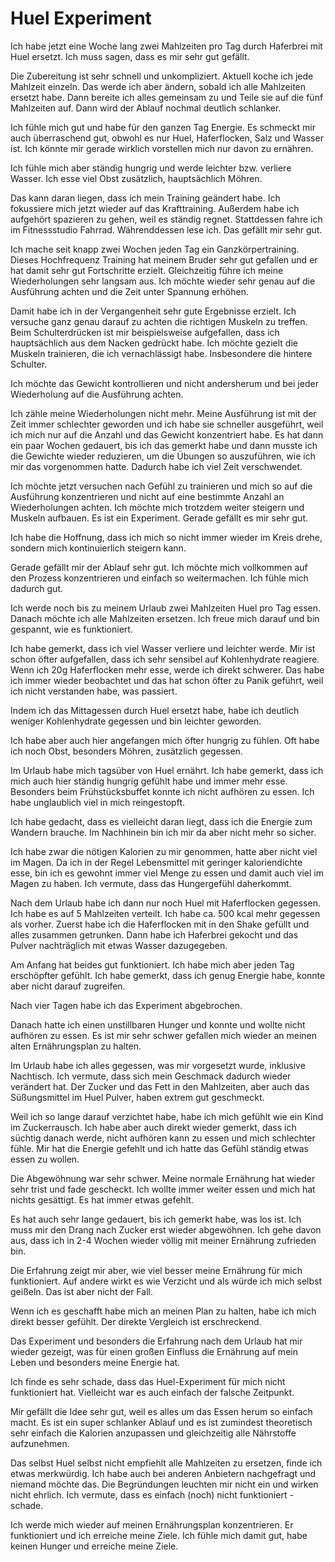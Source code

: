 # Huel Experiment

Ich habe jetzt eine Woche lang zwei Mahlzeiten pro Tag durch Haferbrei mit Huel ersetzt. Ich muss sagen, dass es mir sehr gut gefällt. 

Die Zubereitung ist sehr schnell und unkompliziert. Aktuell koche ich jede Mahlzeit einzeln. Das werde ich aber ändern, sobald ich alle Mahlzeiten ersetzt habe. Dann bereite ich alles gemeinsam zu und Teile sie auf die fünf Mahlzeiten auf. Dann wird der Ablauf nochmal deutlich schlanker.

Ich fühle mich gut und habe für den ganzen Tag Energie. Es schmeckt mir auch überraschend gut, obwohl es nur Huel, Haferflocken, Salz und Wasser ist. Ich könnte mir gerade wirklich vorstellen mich nur davon zu ernähren.

Ich fühle mich aber ständig hungrig und werde leichter bzw. verliere Wasser. Ich esse viel Obst zusätzlich, hauptsächlich Möhren.

Das kann daran liegen, dass ich mein Training geändert habe. Ich fokussiere mich jetzt wieder auf das Krafttraining. Außerdem habe ich aufgehört spazieren zu gehen, weil es ständig regnet. Stattdessen fahre ich im Fitnessstudio Fahrrad. Währenddessen lese ich. Das gefällt mir sehr gut. 

Ich mache seit knapp zwei Wochen jeden Tag ein Ganzkörpertraining. Dieses Hochfrequenz Training hat meinem Bruder sehr gut gefallen und er hat damit sehr gut Fortschritte erzielt. Gleichzeitig führe ich meine Wiederholungen sehr langsam aus. Ich möchte wieder sehr genau auf die Ausführung achten und die Zeit unter Spannung erhöhen.

Damit habe ich in der Vergangenheit sehr gute Ergebnisse erzielt. Ich versuche ganz genau darauf zu achten die richtigen Muskeln zu treffen. Beim Schulterdrücken ist mir beispielsweise aufgefallen, dass ich hauptsächlich aus dem Nacken gedrückt habe. Ich möchte gezielt die Muskeln trainieren, die ich vernachlässigt habe. Insbesondere die hintere Schulter.

Ich möchte das Gewicht kontrollieren und nicht andersherum und bei jeder Wiederholung auf die Ausführung achten.

Ich zähle meine Wiederholungen nicht mehr. Meine Ausführung ist mit der Zeit immer schlechter geworden und ich habe sie schneller ausgeführt, weil ich mich nur auf die Anzahl und das Gewicht konzentriert habe. Es hat dann ein paar Wochen gedauert, bis ich das gemerkt habe und dann musste ich die Gewichte wieder reduzieren, um die Übungen so auszuführen, wie ich mir das vorgenommen hatte. Dadurch habe ich viel Zeit verschwendet.

Ich möchte jetzt versuchen nach Gefühl zu trainieren und mich so auf die Ausführung konzentrieren und nicht auf eine bestimmte Anzahl an Wiederholungen achten. Ich möchte mich trotzdem weiter steigern und Muskeln aufbauen. Es ist ein Experiment. Gerade gefällt es mir sehr gut.

Ich habe die Hoffnung, dass ich mich so nicht immer wieder im Kreis drehe, sondern mich kontinuierlich steigern kann.

Gerade gefällt mir der Ablauf sehr gut. Ich möchte mich vollkommen auf den Prozess konzentrieren und einfach so weitermachen. Ich fühle mich dadurch gut.

Ich werde noch bis zu meinem Urlaub zwei Mahlzeiten Huel pro Tag essen. Danach möchte ich alle Mahlzeiten ersetzen. Ich freue mich darauf und bin gespannt, wie es funktioniert.

Ich habe gemerkt, dass ich viel Wasser verliere und leichter werde. Mir ist schon öfter aufgefallen, dass ich sehr sensibel auf Kohlenhydrate reagiere. Wenn ich 20g Haferflocken mehr esse, werde ich direkt schwerer. Das habe ich immer wieder beobachtet und das hat schon öfter zu Panik geführt, weil ich nicht verstanden habe, was passiert.

Indem ich das Mittagessen durch Huel ersetzt habe, habe ich deutlich weniger Kohlenhydrate gegessen und bin leichter geworden.

Ich habe aber auch hier angefangen mich öfter hungrig zu fühlen. Oft habe ich noch Obst, besonders Möhren, zusätzlich gegessen.

Im Urlaub habe mich tagsüber von Huel ernährt. Ich habe gemerkt, dass ich mich auch hier ständig hungrig gefühlt habe und immer mehr esse. Besonders beim Frühstücksbuffet konnte ich nicht aufhören zu essen. Ich habe unglaublich viel in mich reingestopft.

Ich habe gedacht, dass es vielleicht daran liegt, dass ich die Energie zum Wandern brauche. Im Nachhinein bin ich mir da aber nicht mehr so sicher.

Ich habe zwar die nötigen Kalorien zu mir genommen, hatte aber nicht viel im Magen. Da ich in der Regel Lebensmittel mit geringer kaloriendichte esse, bin ich es gewohnt immer viel Menge zu essen und damit auch viel im Magen zu haben. Ich vermute, dass das Hungergefühl daherkommt.

Nach dem Urlaub habe ich dann nur noch Huel mit Haferflocken gegessen. Ich habe es auf 5 Mahlzeiten verteilt. Ich habe ca. 500 kcal mehr gegessen als vorher. Zuerst habe ich die Haferflocken mit in den Shake gefüllt und alles zusammen getrunken. Dann habe ich Haferbrei gekocht und das Pulver nachträglich mit etwas Wasser dazugegeben.

Am Anfang hat beides gut funktioniert. Ich habe mich aber jeden Tag erschöpfter gefühlt. Ich habe gemerkt, dass ich genug Energie habe, konnte aber nicht darauf zugreifen.

Nach vier Tagen habe ich das Experiment abgebrochen.

Danach hatte ich einen unstillbaren Hunger und konnte und wollte nicht aufhören zu essen. Es ist mir sehr schwer gefallen mich wieder an meinen alten Ernährungsplan zu halten.

Im Urlaub habe ich alles gegessen, was mir vorgesetzt wurde, inklusive Nachtisch. Ich vermute, dass sich mein Geschmack dadurch wieder verändert hat. Der Zucker und das Fett in den Mahlzeiten, aber auch das Süßungsmittel im Huel Pulver, haben extrem gut geschmeckt. 

Weil ich so lange darauf verzichtet habe, habe ich mich gefühlt wie ein Kind im Zuckerrausch. Ich habe aber auch direkt wieder gemerkt, dass ich süchtig danach werde, nicht aufhören kann zu essen und mich schlechter fühle. Mir hat die Energie gefehlt und ich hatte das Gefühl ständig etwas essen zu wollen.

Die Abgewöhnung war sehr schwer. Meine normale Ernährung hat wieder sehr trist und fade gescheckt. Ich wollte immer weiter essen und mich hat nichts gesättigt. Es hat immer etwas gefehlt.

Es hat auch sehr lange gedauert, bis ich gemerkt habe, was los ist. Ich muss mir den Drang nach Zucker erst wieder abgewöhnen. Ich gehe davon aus, dass ich in 2-4 Wochen wieder völlig mit meiner Ernährung zufrieden bin.

Die Erfahrung zeigt mir aber, wie viel besser meine Ernährung für mich funktioniert. Auf andere wirkt es wie Verzicht und als würde ich mich selbst geißeln. Das ist aber nicht der Fall. 

Wenn ich es geschafft habe mich an meinen Plan zu halten, habe ich mich direkt besser gefühlt. Der direkte Vergleich ist erschreckend.

Das Experiment und besonders die Erfahrung nach dem Urlaub hat mir wieder gezeigt, was für einen großen Einfluss die Ernährung auf mein Leben und besonders meine Energie hat.

Ich finde es sehr schade, dass das Huel-Experiment für mich nicht funktioniert hat. Vielleicht war es auch einfach der falsche Zeitpunkt.

Mir gefällt die Idee sehr gut, weil es alles um das Essen herum so einfach macht. Es ist ein super schlanker Ablauf und es ist zumindest theoretisch sehr einfach die Kalorien anzupassen und gleichzeitig alle Nährstoffe aufzunehmen.

Das selbst Huel selbst nicht empfiehlt alle Mahlzeiten zu ersetzen, finde ich etwas merkwürdig. Ich habe auch bei anderen Anbietern nachgefragt und niemand möchte das. Die Begründungen leuchten mir nicht ein und wirken nicht ehrlich. Ich vermute, dass es einfach (noch) nicht funktioniert - schade.

Ich werde mich wieder auf meinen Ernährungsplan konzentrieren. Er funktioniert und ich erreiche meine Ziele. Ich fühle mich damit gut, habe keinen Hunger und erreiche meine Ziele.

